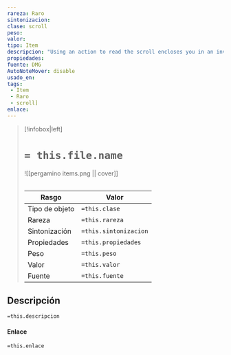 ```yaml
---
rareza: Raro
sintonizacion: 
clase: scroll
peso: 
valor: 
tipo: Item
descripcion: "Using an action to read the scroll encloses you in an invisible barrier that extends from you to form a 5-foot-radius, 10-foot-high cylinder. For 5 minutes, this barrier prevents aberrations from entering or affecting anything within the cylinder. The cylinder moves with you and remains centered on you. However, if you move in such a way that an aberration would be inside the cylinder, the effect ends. A creature can attempt to overcome the barrier by using an action to make a DC 15 Charisma check. On a success, the creature ceases to be affected by the barrier."
propiedades: 
fuente: DMG
AutoNoteMover: disable
usado_en:  
tags: 
 - Item
 - Raro
 - scroll]
enlace: 
---
```


> [!infobox|left]
>  # `= this.file.name`
> ![[pergamino items.png || cover]]
> ######   
> |Rasgo | Valor |
> | --- | --- |
> | Tipo de objeto| `=this.clase`|
>  | Rareza| `=this.rareza`|
> | Sintonización | `=this.sintonizacion` |
> | Propiedades | `=this.propiedades` |
>  | Peso | `=this.peso` |
> | Valor | `=this.valor` |
> | Fuente | `=this.fuente` |


## Descripción
`=this.descripcion`

#### Enlace
`=this.enlace`